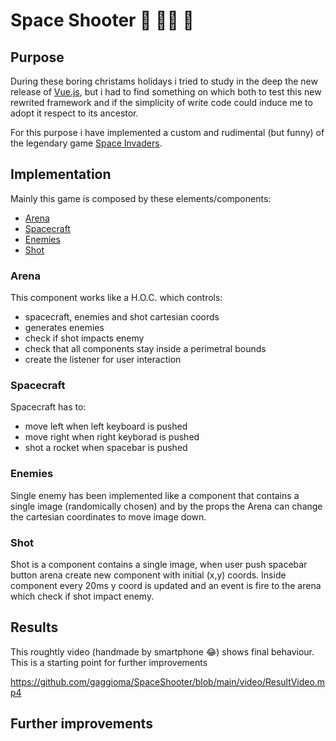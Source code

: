 # Space Shooter  🎅 🧙‍♀️ 🔫

## Purpose
During these boring christams holidays i tried to study in the deep the new release of [Vue.js](https://vuejs.org/), but i had to find something on which both to test this new rewrited framework and if the simplicity of write code could induce me to adopt it respect to its ancestor.<br/> 

For this purpose i have implemented a custom and rudimental (but funny) of the legendary game [Space Invaders](https://en.wikipedia.org/wiki/Space_Invaders).<br/>

## Implementation

Mainly this game is composed by these elements/components:
- [Arena](#arena)
- [Spacecraft](#spacecraft)
- [Enemies](#enemies)
- [Shot](#enemies)

### Arena

This component works like a H.O.C. which controls:
- spacecraft, enemies and shot cartesian coords
- generates enemies
- check if shot impacts enemy
- check that all components stay inside a perimetral bounds
- create the listener for user interaction

### Spacecraft

Spacecraft has to:
- move left when left keyboard is pushed 
- move right when right keyborad is pushed
- shot a rocket when spacebar is pushed

### Enemies

Single enemy has been implemented like a component that contains a single image (randomically chosen) and by the props the Arena can change the cartesian coordinates to move image down.

### Shot

Shot is a component contains a single image, when user push spacebar button arena create new component with initial (x,y) coords.
Inside component every 20ms y coord is updated and an event is fire to the arena which check if shot impact enemy. 

## Results

This roughtly video (handmade by smartphone 😂) shows final behaviour.
This is a starting point for further improvements

https://github.com/gaggioma/SpaceShooter/blob/main/video/ResultVideo.mp4

## Further improvements
